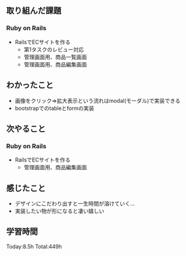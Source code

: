 ## 取り組んだ課題
### Ruby on Rails
- RailsでECサイトを作る
  - 第1タスクのレビュー対応
  - 管理画面用、商品一覧画面
  - 管理画面用、商品編集画面
## わかったこと
- 画像をクリック=>拡大表示という流れはmodal(モーダル)で実装できる
- bootstrapでのtableとformの実装
## 次やること
### Ruby on Rails
- RailsでECサイトを作る
  - 管理画面用、商品編集画面
## 感じたこと
- デザインにこだわり出すと一生時間が溶けていく...
- 実装したい物が形になると凄い嬉しい
## 学習時間
Today:8.5h Total:449h